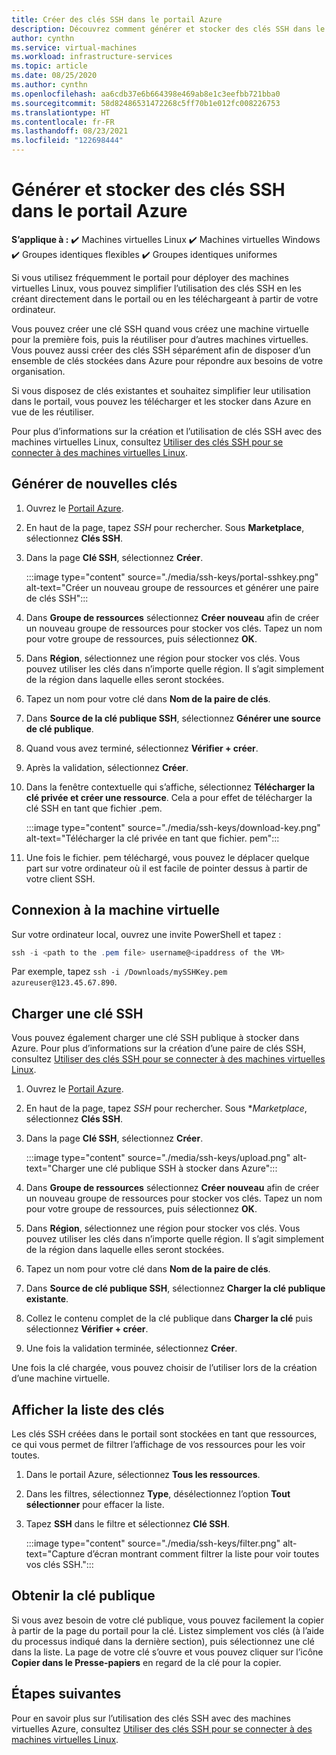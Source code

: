 ```yaml
---
title: Créer des clés SSH dans le portail Azure
description: Découvrez comment générer et stocker des clés SSH dans le portail Azure pour la connexion des machines virtuelles Linux.
author: cynthn
ms.service: virtual-machines
ms.workload: infrastructure-services
ms.topic: article
ms.date: 08/25/2020
ms.author: cynthn
ms.openlocfilehash: aa6cdb37e6b664398e469ab8e1c3eefbb721bba0
ms.sourcegitcommit: 58d82486531472268c5ff70b1e012fc008226753
ms.translationtype: HT
ms.contentlocale: fr-FR
ms.lasthandoff: 08/23/2021
ms.locfileid: "122698444"
---
```

# <a name="generate-and-store-ssh-keys-in-the-azure-portal"></a>Générer et stocker des clés SSH dans le portail Azure

**S’applique à :** :heavy_check_mark: Machines virtuelles Linux :heavy_check_mark: Machines virtuelles Windows :heavy_check_mark: Groupes identiques flexibles :heavy_check_mark: Groupes identiques uniformes

Si vous utilisez fréquemment le portail pour déployer des machines virtuelles Linux, vous pouvez simplifier l’utilisation des clés SSH en les créant directement dans le portail ou en les téléchargeant à partir de votre ordinateur.

Vous pouvez créer une clé SSH quand vous créez une machine virtuelle pour la première fois, puis la réutiliser pour d’autres machines virtuelles. Vous pouvez aussi créer des clés SSH séparément afin de disposer d’un ensemble de clés stockées dans Azure pour répondre aux besoins de votre organisation. 

Si vous disposez de clés existantes et souhaitez simplifier leur utilisation dans le portail, vous pouvez les télécharger et les stocker dans Azure en vue de les réutiliser.

Pour plus d’informations sur la création et l’utilisation de clés SSH avec des machines virtuelles Linux, consultez [Utiliser des clés SSH pour se connecter à des machines virtuelles Linux](./linux/ssh-from-windows.md).

## <a name="generate-new-keys"></a>Générer de nouvelles clés

1. Ouvrez le [Portail Azure](https://portal.azure.com).

1. En haut de la page, tapez *SSH* pour rechercher. Sous **Marketplace**, sélectionnez **Clés SSH**.

1. Dans la page **Clé SSH**, sélectionnez **Créer**.

   :::image type="content" source="./media/ssh-keys/portal-sshkey.png" alt-text="Créer un nouveau groupe de ressources et générer une paire de clés SSH":::

1. Dans **Groupe de ressources** sélectionnez **Créer nouveau** afin de créer un nouveau groupe de ressources pour stocker vos clés. Tapez un nom pour votre groupe de ressources, puis sélectionnez **OK**.

1. Dans **Région**, sélectionnez une région pour stocker vos clés. Vous pouvez utiliser les clés dans n’importe quelle région. Il s’agit simplement de la région dans laquelle elles seront stockées.

1. Tapez un nom pour votre clé dans **Nom de la paire de clés**.

1. Dans **Source de la clé publique SSH**, sélectionnez **Générer une source de clé publique**. 

1. Quand vous avez terminé, sélectionnez **Vérifier + créer**.

1. Après la validation, sélectionnez **Créer**.

1. Dans la fenêtre contextuelle qui s’affiche, sélectionnez **Télécharger la clé privée et créer une ressource**. Cela a pour effet de télécharger la clé SSH en tant que fichier .pem.

   :::image type="content" source="./media/ssh-keys/download-key.png" alt-text="Télécharger la clé privée en tant que fichier. pem":::

1. Une fois le fichier. pem téléchargé, vous pouvez le déplacer quelque part sur votre ordinateur où il est facile de pointer dessus à partir de votre client SSH.


## <a name="connect-to-the-vm"></a>Connexion à la machine virtuelle

Sur votre ordinateur local, ouvrez une invite PowerShell et tapez :

```powershell
ssh -i <path to the .pem file> username@<ipaddress of the VM>
```

Par exemple, tapez `ssh -i /Downloads/mySSHKey.pem azureuser@123.45.67.890`.


## <a name="upload-an-ssh-key"></a>Charger une clé SSH

Vous pouvez également charger une clé SSH publique à stocker dans Azure. Pour plus d’informations sur la création d’une paire de clés SSH, consultez [Utiliser des clés SSH pour se connecter à des machines virtuelles Linux](./linux/ssh-from-windows.md).

1. Ouvrez le [Portail Azure](https://portal.azure.com).

1. En haut de la page, tapez *SSH* pour rechercher. Sous **Marketplace*, sélectionnez **Clés SSH**.

1. Dans la page **Clé SSH**, sélectionnez **Créer**.

   :::image type="content" source="./media/ssh-keys/upload.png" alt-text="Charger une clé publique SSH à stocker dans Azure":::

1. Dans **Groupe de ressources** sélectionnez **Créer nouveau** afin de créer un nouveau groupe de ressources pour stocker vos clés. Tapez un nom pour votre groupe de ressources, puis sélectionnez **OK**.

1. Dans **Région**, sélectionnez une région pour stocker vos clés. Vous pouvez utiliser les clés dans n’importe quelle région. Il s’agit simplement de la région dans laquelle elles seront stockées.

1. Tapez un nom pour votre clé dans **Nom de la paire de clés**.

1. Dans **Source de clé publique SSH**, sélectionnez **Charger la clé publique existante**. 

1. Collez le contenu complet de la clé publique dans **Charger la clé** puis sélectionnez **Vérifier + créer**.

1. Une fois la validation terminée, sélectionnez **Créer**. 

Une fois la clé chargée, vous pouvez choisir de l’utiliser lors de la création d’une machine virtuelle.

## <a name="list-keys"></a>Afficher la liste des clés

Les clés SSH créées dans le portail sont stockées en tant que ressources, ce qui vous permet de filtrer l’affichage de vos ressources pour les voir toutes.

1. Dans le portail Azure, sélectionnez **Tous les ressources**.
1. Dans les filtres, sélectionnez **Type**, désélectionnez l’option **Tout sélectionner** pour effacer la liste.
1. Tapez **SSH** dans le filtre et sélectionnez **Clé SSH**.

   :::image type="content" source="./media/ssh-keys/filter.png" alt-text="Capture d’écran montrant comment filtrer la liste pour voir toutes vos clés SSH.":::

## <a name="get-the-public-key"></a>Obtenir la clé publique

Si vous avez besoin de votre clé publique, vous pouvez facilement la copier à partir de la page du portail pour la clé. Listez simplement vos clés (à l’aide du processus indiqué dans la dernière section), puis sélectionnez une clé dans la liste. La page de votre clé s’ouvre et vous pouvez cliquer sur l’icône **Copier dans le Presse-papiers** en regard de la clé pour la copier.

## <a name="next-steps"></a>Étapes suivantes

Pour en savoir plus sur l’utilisation des clés SSH avec des machines virtuelles Azure, consultez [Utiliser des clés SSH pour se connecter à des machines virtuelles Linux](./linux/ssh-from-windows.md).
